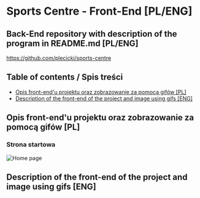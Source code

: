 # Sports Centre - Front-End [PL/ENG]
## Back-End repository with description of the program in README.md [PL/ENG]
https://github.com/plecicki/sports-centre
## Table of contents / Spis treści
* [Opis front-end'u projektu oraz zobrazowanie za pomocą gifów [PL]](#opis)
* [Description of the front-end of the project and image using gifs [ENG]](#description)
## Opis front-end'u projektu oraz zobrazowanie za pomocą gifów [PL]<a name="opis"></a>
### Strona startowa
![Home page](https://user-images.githubusercontent.com/84147482/200859935-946e46e6-14bb-4e1d-bafd-7e35c342aa90.gif)

## Description of the front-end of the project and image using gifs [ENG]<a name="description"></a>
